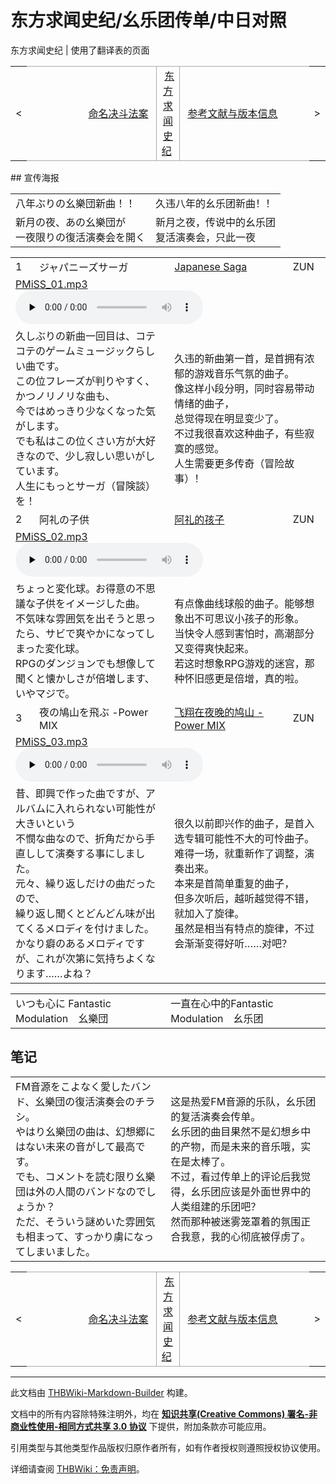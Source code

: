 # 东方求闻史纪/幺乐团传单/中日对照

<!-- source html: G:\repos\THBWiki-Markdown-Builder\THBWikiMarkdown\Temp\main\d\de\ns0%3A%E4%B8%9C%E6%96%B9%E6%B1%82%E9%97%BB%E5%8F%B2%E7%BA%AA%2F%E5%B9%BA%E4%B9%90%E5%9B%A2%E4%BC%A0%E5%8D%95%2F%E4%B8%AD%E6%97%A5%E5%AF%B9%E7%85%A7.html -->

东方求闻史纪 | 使用了翻译表的页面

<center>

<table>
<tbody><tr>
<td>&lt;
</td>
<td style="border-top: 1px solid #aaaaaa; border-bottom: 1px solid #aaaaaa; width: 50%; text-align: right"><a href="./东方求闻史纪-命名决斗法案-中日对照.md" title="东方求闻史纪/命名决斗法案/中日对照">命名决斗法案</a>&#160;
</td>
<td style="text-align: center; border-left: 1px solid #aaaaaa; border-right: 1px solid #aaaaaa; border-top: 1px solid #aaaaaa; border-bottom: 1px solid #aaaaaa;">&#160;<a href="./东方求闻史纪.md" title="东方求闻史纪">东方求闻史纪</a>&#160;
</td>
<td style="border-top: 1px solid #aaaaaa; border-bottom: 1px solid #aaaaaa; width: 50%; text-align: left">&#160;<a href="./东方求闻史纪-参考文献与版本信息-中日对照.md" title="东方求闻史纪/参考文献与版本信息/中日对照">参考文献与版本信息</a>
</td>
<td>&gt;
</td></tr></tbody></table>

  
</center>
## 宣传海报

<table><tbody><tr class="tt-comment" id="宣传海报-1" data-pos="&#91;&quot;\u5ba3\u4f20\u6d77\u62a5&quot;,1&#93;"><td colspan="2" class="tt-ja" lang="ja"><div class="poem">八年ぶりの幺樂団新曲！！</div></td><td colspan="2" class="tt-zh" lang="zh"><div class="poem">久违八年的幺乐团新曲！！<br></div></td></tr><tr class="tt-comment" id="宣传海报-2" data-pos="&#91;&quot;\u5ba3\u4f20\u6d77\u62a5&quot;,2&#93;"><td colspan="2" class="tt-ja" lang="ja"><div class="poem">新月の夜、あの幺樂団が<br>一夜限りの復活演奏会を開く</div></td><td colspan="2" class="tt-zh" lang="zh"><div class="poem">新月之夜，传说中的幺乐团<br>复活演奏会，只此一夜</div></td></tr></tbody></table>


  
  

  


<table><tbody><tr class="tt-header" id="宣传海报-4" data-pos="&#91;&quot;\u5ba3\u4f20\u6d77\u62a5&quot;,4&#93;"><td id="1" class="tt-category" lang="zh"><div class="poem">1</div></td><td class="tt-titleja" lang="ja"><div class="poem">ジャパニーズサーガ</div></td><td id="求闻史纪音乐名101" class="tt-titlezh" lang="zh"><div class="poem"><a href="./Japanese_Saga.md" title="Japanese Saga">Japanese Saga</a></div></td><td class="tt-composer" lang="zh"><div class="poem">ZUN</div></td></tr><tr class="tt-audio" id="宣传海报-5" data-pos="&#91;&quot;\u5ba3\u4f20\u6d77\u62a5&quot;,5&#93;"><td colspan="4" class="tt-mp3" lang="zh"><div class="poem"><a href="./文件-PMiSS_01.mp3.md" title="文件:PMiSS 01.mp3">PMiSS_01.mp3</a><br><audio src="https://upload.thwiki.cc/9/91/PMiSS_01.mp3" loop="" controls="" preload="none"></audio></div></td></tr><tr class="tt-comment" id="宣传海报-6" data-pos="&#91;&quot;\u5ba3\u4f20\u6d77\u62a5&quot;,6&#93;"><td colspan="2" class="tt-ja" lang="ja"><div class="poem">久しぶりの新曲一回目は、コテコテのゲームミュージックらしい曲です。<br>この位フレーズが判りやすく、かつノリノリな曲も、<br>今ではめっきり少なくなった気がします。<br>でも私はこの位くさい方が大好きなので、少し寂しい思いがしています。<br>人生にもっとサーガ（冒険談）を！</div></td><td colspan="2" class="tt-zh" lang="zh"><div class="poem">久违的新曲第一首，是首拥有浓郁的游戏音乐气氛的曲子。<br>像这样小段分明，同时容易带动情绪的曲子，<br>总觉得现在明显变少了。<br>不过我很喜欢这种曲子，有些寂寞的感觉。<br>人生需要更多传奇（冒险故事）！<br></div></td></tr><tr class="tt-header" id="宣传海报-7" data-pos="&#91;&quot;\u5ba3\u4f20\u6d77\u62a5&quot;,7&#93;"><td id="2" class="tt-category" lang="zh"><div class="poem">2</div></td><td class="tt-titleja" lang="ja"><div class="poem">阿礼の子供</div></td><td id="求闻史纪音乐名102" class="tt-titlezh" lang="zh"><div class="poem"><a href="./阿礼的孩子.md" title="阿礼的孩子">阿礼的孩子</a></div></td><td class="tt-composer" lang="zh"><div class="poem">ZUN</div></td></tr><tr class="tt-audio" id="宣传海报-8" data-pos="&#91;&quot;\u5ba3\u4f20\u6d77\u62a5&quot;,8&#93;"><td colspan="4" class="tt-mp3" lang="zh"><div class="poem"><a href="./文件-PMiSS_02.mp3.md" title="文件:PMiSS 02.mp3">PMiSS_02.mp3</a><br><audio src="https://upload.thwiki.cc/3/3f/PMiSS_02.mp3" loop="" controls="" preload="none"></audio></div></td></tr><tr class="tt-comment" id="宣传海报-9" data-pos="&#91;&quot;\u5ba3\u4f20\u6d77\u62a5&quot;,9&#93;"><td colspan="2" class="tt-ja" lang="ja"><div class="poem">ちょっと変化球。お得意の不思議な子供をイメージした曲。<br>不気味な雰囲気を出そうと思ったら、サビで爽やかになってしまった変化球。<br>RPGのダンジョンでも想像して聞くと懐かしさが倍増します、いやマジで。</div></td><td colspan="2" class="tt-zh" lang="zh"><div class="poem">有点像曲线球般的曲子。能够想象出不可思议小孩子的形象。<br>当快令人感到害怕时，高潮部分又变得爽快起来。<br>若这时想象RPG游戏的迷宫，那种怀旧感更是倍增，真的啦。<br></div></td></tr><tr class="tt-header" id="宣传海报-10" data-pos="&#91;&quot;\u5ba3\u4f20\u6d77\u62a5&quot;,10&#93;"><td id="3" class="tt-category" lang="zh"><div class="poem">3</div></td><td class="tt-titleja" lang="ja"><div class="poem">夜の鳩山を飛ぶ -Power MIX</div></td><td id="求闻史纪音乐名103" class="tt-titlezh" lang="zh"><div class="poem"><a href="/%E9%A3%9E%E7%BF%94%E5%9C%A8%E5%A4%9C%E6%99%9A%E7%9A%84%E9%B8%A0%E5%B1%B1_-Power_MIX" class="mw-redirect" title="飞翔在夜晚的鸠山 -Power MIX">飞翔在夜晚的鸠山 -Power MIX</a></div></td><td class="tt-composer" lang="zh"><div class="poem">ZUN</div></td></tr><tr class="tt-audio" id="宣传海报-11" data-pos="&#91;&quot;\u5ba3\u4f20\u6d77\u62a5&quot;,11&#93;"><td colspan="4" class="tt-mp3" lang="zh"><div class="poem"><a href="./文件-PMiSS_03.mp3.md" title="文件:PMiSS 03.mp3">PMiSS_03.mp3</a><br><audio src="https://upload.thwiki.cc/8/8d/PMiSS_03.mp3" loop="" controls="" preload="none"></audio></div></td></tr><tr class="tt-comment" id="宣传海报-12" data-pos="&#91;&quot;\u5ba3\u4f20\u6d77\u62a5&quot;,12&#93;"><td colspan="2" class="tt-ja" lang="ja"><div class="poem">昔、即興で作った曲ですが、アルバムに入れられない可能性が大きいという<br>不憫な曲なので、折角だから手直しして演奏する事にしました。<br>元々、繰り返しだけの曲だったので、<br>繰り返し聞くとどんどん味が出てくるメロディを付けました。<br>かなり癖のあるメロディですが、これが次第に気持ちよくなります……よね？</div></td><td colspan="2" class="tt-zh" lang="zh"><div class="poem">很久以前即兴作的曲子，是首入选专辑可能性不大的可怜曲子。<br>难得一场，就重新作了调整，演奏出来。<br>本来是首简单重复的曲子，<br>但多次听后，越听越觉得不错，就加入了旋律。<br>虽然是相当有特点的旋律，不过会渐渐变得好听……对吧？</div></td></tr></tbody></table>



<table><tbody><tr class="tt-comment" id="宣传海报-14" data-pos="&#91;&quot;\u5ba3\u4f20\u6d77\u62a5&quot;,14&#93;"><td colspan="2" class="tt-ja" lang="ja"><div class="poem">いつも心に Fantastic Modulation　幺樂団</div></td><td colspan="2" class="tt-zh" lang="zh"><div class="poem">一直在心中的Fantastic Modulation　幺乐团<br></div></td></tr></tbody></table>


## 笔记

<table><tbody><tr class="tt-comment" id="笔记-1" data-pos="&#91;&quot;\u7b14\u8bb0&quot;,1&#93;"><td colspan="2" class="tt-ja" lang="ja"><div class="poem">FM音源をこよなく愛したバンド、幺樂団の復活演奏会のチラシ。<br>やはり幺樂団の曲は、幻想郷にはない未来の音がして最高です。<br>でも、コメントを読む限り幺樂団は外の人間のバンドなのでしょうか？<br>ただ、そういう謎めいた雰囲気も相まって、すっかり虜になってしまいました。</div></td><td colspan="2" class="tt-zh" lang="zh"><div class="poem">这是热爱FM音源的乐队，幺乐团的复活演奏会传单。<br>幺乐团的曲目果然不是幻想乡中的产物，而是未来的音乐哦，实在是太棒了。<br>不过，看过传单上的评论后我觉得，幺乐团应该是外面世界中的人类组建的乐团吧？<br>然而那种被迷雾笼罩着的氛围正合我意，我的心彻底被俘虏了。</div></td></tr></tbody></table>


<center>

<table>
<tbody><tr>
<td>&lt;
</td>
<td style="border-top: 1px solid #aaaaaa; border-bottom: 1px solid #aaaaaa; width: 50%; text-align: right"><a href="./东方求闻史纪-命名决斗法案-中日对照.md" title="东方求闻史纪/命名决斗法案/中日对照">命名决斗法案</a>&#160;
</td>
<td style="text-align: center; border-left: 1px solid #aaaaaa; border-right: 1px solid #aaaaaa; border-top: 1px solid #aaaaaa; border-bottom: 1px solid #aaaaaa;">&#160;<a href="./东方求闻史纪.md" title="东方求闻史纪">东方求闻史纪</a>&#160;
</td>
<td style="border-top: 1px solid #aaaaaa; border-bottom: 1px solid #aaaaaa; width: 50%; text-align: left">&#160;<a href="./东方求闻史纪-参考文献与版本信息-中日对照.md" title="东方求闻史纪/参考文献与版本信息/中日对照">参考文献与版本信息</a>
</td>
<td>&gt;
</td></tr></tbody></table>

  
</center>
  
  

  





---

此文档由 [THBWiki-Markdown-Builder](https://github.com/Delsin-Yu/THBWiki-Markdown-Builder) 构建。

文档中的所有内容除特殊注明外，均在 [**知识共享(Creative Commons) 署名-非商业性使用-相同方式共享 3.0 协议**](https://creativecommons.org/licenses/by-sa/3.0/deed.zh-hans) 下提供，附加条款亦可能应用。

引用类型与其他类型作品版权归原作者所有，如有作者授权则遵照授权协议使用。

详细请查阅 [THBWiki：免责声明](https://thbwiki.cc/THBWiki:%E5%85%8D%E8%B4%A3%E5%A3%B0%E6%98%8E)。

